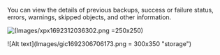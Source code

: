 
You can view the details of previous backups, success or failure status, errors, warnings, skipped objects, and other information.

![(Images/xpx1692312036302.png =250x250)](Images/xpx1692312036302.png)

![Alt text](Images/gic1692306706173.png = 300x350 "storage")

